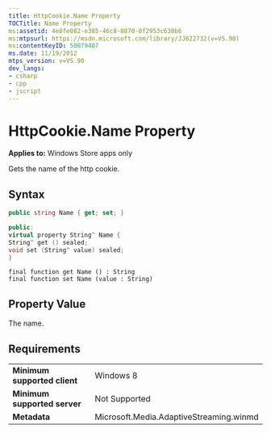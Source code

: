 ```yaml
---
title: HttpCookie.Name Property
TOCTitle: Name Property
ms:assetid: 4e8fe082-e385-46c8-8870-0f2953c638b6
ms:mtpsurl: https://msdn.microsoft.com/library/JJ822732(v=VS.90)
ms:contentKeyID: 50079487
ms.date: 11/19/2012
mtps_version: v=VS.90
dev_langs:
- csharp
- cpp
- jscript
---
```


# HttpCookie.Name Property

**Applies to:** Windows Store apps only

Gets the name of the http cookie.

## Syntax

```csharp
public string Name { get; set; }
```

```cpp
public:
virtual property String^ Name {
String^ get () sealed;
void set (String^ value) sealed;
}
```

```jscript
final function get Name () : String
final function set Name (value : String)
```

## Property Value

The name.

## Requirements

|||
|--- |--- |
|**Minimum supported client**|Windows 8|
|**Minimum supported server**|Not Supported|
|**Metadata**|Microsoft.Media.AdaptiveStreaming.winmd|
